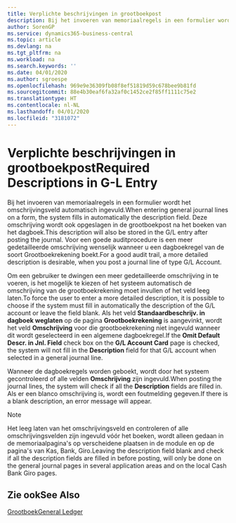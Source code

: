 ```yaml
---
title: Verplichte beschrijvingen in grootboekpost
description: Bij het invoeren van memoriaalregels in een formulier wordt het omschrijvingsveld automatisch ingevuld.
author: SorenGP
ms.service: dynamics365-business-central
ms.topic: article
ms.devlang: na
ms.tgt_pltfrm: na
ms.workload: na
ms.search.keywords: ''
ms.date: 04/01/2020
ms.author: sgroespe
ms.openlocfilehash: 969e9e36309fb08f8ef51819d59c678bee9b81fd
ms.sourcegitcommit: 88e4b30eaf6fa32af0c1452ce2f85ff1111c75e2
ms.translationtype: HT
ms.contentlocale: nl-NL
ms.lasthandoff: 04/01/2020
ms.locfileid: "3181072"
---
```

# <a name="required-descriptions-in-g-l-entry"></a><span data-ttu-id="8d371-103">Verplichte beschrijvingen in grootboekpost</span><span class="sxs-lookup"><span data-stu-id="8d371-103">Required Descriptions in G-L Entry</span></span>
<span data-ttu-id="8d371-104">Bij het invoeren van memoriaalregels in een formulier wordt het omschrijvingsveld automatisch ingevuld.</span><span class="sxs-lookup"><span data-stu-id="8d371-104">When entering general journal lines on a form, the system fills in automatically the description field.</span></span> <span data-ttu-id="8d371-105">Deze omschrijving wordt ook opgeslagen in de grootboekpost na het boeken van het dagboek.</span><span class="sxs-lookup"><span data-stu-id="8d371-105">This description will also be stored in the G/L entry after posting the journal.</span></span> <span data-ttu-id="8d371-106">Voor een goede auditprocedure is een meer gedetailleerde omschrijving wenselijk wanneer u een dagboekregel van de soort Grootboekrekening boekt.</span><span class="sxs-lookup"><span data-stu-id="8d371-106">For a good audit trail, a more detailed description is desirable, when you post a journal line of type G/L Account.</span></span>  

<span data-ttu-id="8d371-107">Om een gebruiker te dwingen een meer gedetailleerde omschrijving in te voeren, is het mogelijk te kiezen of het systeem automatisch de omschrijving van de grootboekrekening moet invullen of het veld leeg laten.</span><span class="sxs-lookup"><span data-stu-id="8d371-107">To force the user to enter a more detailed description, it is possible to choose if the system must fill in automatically the description of the G/L account or leave the field blank.</span></span> <span data-ttu-id="8d371-108">Als het veld **Standaardbeschrijv. in dagboek weglaten** op de pagina **Grootboekrekening** is aangevinkt, wordt het veld **Omschrijving** voor die grootboekrekening niet ingevuld wanneer dit wordt geselecteerd in een algemene dagboekregel.</span><span class="sxs-lookup"><span data-stu-id="8d371-108">If the **Omit Default Descr. in Jnl. Field** check box on the **G/L Account Card** page is checked, the system will not fill in the **Description** field for that G/L account when selected in a general journal line.</span></span>  

<span data-ttu-id="8d371-109">Wanneer de dagboekregels worden geboekt, wordt door het systeem gecontroleerd of alle velden **Omschrijving** zijn ingevuld.</span><span class="sxs-lookup"><span data-stu-id="8d371-109">When posting the journal lines, the system will check if all the **Description** fields are filled in.</span></span> <span data-ttu-id="8d371-110">Als er een blanco omschrijving is, wordt een foutmelding gegeven.</span><span class="sxs-lookup"><span data-stu-id="8d371-110">If there is a blank description, an error message will appear.</span></span>  

> [!NOTE]  
>  <span data-ttu-id="8d371-111">Het leeg laten van het omschrijvingsveld en controleren of alle omschrijvingsvelden zijn ingevuld vóór het boeken, wordt alleen gedaan in de memoriaalpagina's op verscheidene plaatsen in de module en op de pagina's van Kas, Bank, Giro.</span><span class="sxs-lookup"><span data-stu-id="8d371-111">Leaving the description field blank and check if all the description fields are filled in before posting, will only be done on the general journal pages in several application areas and on the local Cash Bank Giro pages.</span></span>  

## <a name="see-also"></a><span data-ttu-id="8d371-112">Zie ook</span><span class="sxs-lookup"><span data-stu-id="8d371-112">See Also</span></span>  
 [<span data-ttu-id="8d371-113">Grootboek</span><span class="sxs-lookup"><span data-stu-id="8d371-113">General Ledger</span></span>](general-ledger.md)
